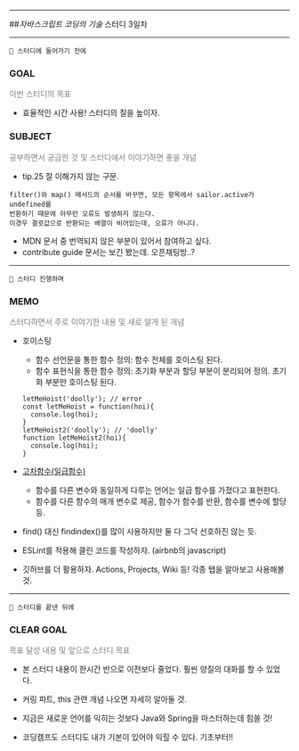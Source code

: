 <hr>

##_자바스크립트 코딩의 기술_ 스터디 3일차
  
<hr>

    🥚 스터디에 들어가기 전에

### GOAL
<p style="color:grey">이번 스터디의 목표</p>

- 효율적인 시간 사용! 스터디의 질을 높이자.

### SUBJECT
<p style="color:grey">공부하면서 궁금한 것 및 스터디에서 이야기하면 좋을 개념</p>

- tip.25 잘 이해가지 않는 구문.
```text
filter()와 map() 메서드의 순서를 바꾸면, 모든 항목에서 sailor.active가 undefined를 
반환하기 때문에 아무런 오류도 발생하지 않는다. 
이경우 결괏값으로 반환되는 배열이 비어있는데, 오류가 아니다.
```

- MDN 문서 중 번역되지 않은 부분이 있어서 참여하고 싶다. 
- contribute guide 문서는 보긴 봤는데. 오픈채팅방..?

<HR>

    🐣 스터디 진행하며

### MEMO
<p style="color:grey">스터디하면서 주로 이야기한 내용 및 새로 알게 된 개념</p>

- 호이스팅
  - 함수 선언문을 통한 함수 정의: 함수 전체를 호이스팅 된다.
  - 함수 표현식을 통한 함수 정의: 초기화 부분과 할당 부분이 분리되어 정의. 초기화 부분만 호이스팅 된다.
  ```text
  letMeHoist('doolly'); // error
  const letMeHoist = function(hoi){
    console.log(hoi);
  }
  letMeHoist2('doolly'); // 'doolly'
  function letMeHoist2(hoi){
    console.log(hoi);
  }
  ```

- [고차함수(일급함수)](https://developer.mozilla.org/ko/docs/Glossary/First-class_Function)
  - 함수를 다른 변수와 동일하게 다루는 언어는 일급 함수를 가졌다고 표현한다.
  - 함수를 다른 함수의 매개 변수로 제공, 함수가 함수를 반환, 함수를 변수에 할당 등.

- find() 대신 findindex()를 많이 사용하지만 둘 다 그닥 선호하진 않는 듯.

- ESLint를 적용해 클린 코드를 작성하자. (airbnb의 javascript)

- 깃허브를 더 활용하자. Actions, Projects, Wiki 등! 각종 탭을 알아보고 사용해볼 것.

<HR>

    🐥 스터디를 끝낸 뒤에

### CLEAR GOAL
<p style="color:grey">목표 달성 내용 및 앞으로 스터디 목표</p>

- 본 스터디 내용이 한시간 반으로 이전보다 줄었다. 훨씬 양질의 대화를 할 수 있었다.

- 커링 파트, this 관련 개념 나오면 자세히 알아둘 것.
- 지금은 새로운 언어를 익히는 것보다 Java와 Spring을 마스터하는데 힘쓸 것!
- 코딩캠프도 스터디도 내가 기본이 있어야 익힐 수 있다. 기초부터!! 